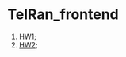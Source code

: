 # TelRan_frontend
1) [HW1](https://viktarprof.github.io/TelRan_frontend/HomeWork/HW1);
2) [HW2](https://viktarprof.github.io/TelRan_frontend/HomeWork/HW2);
